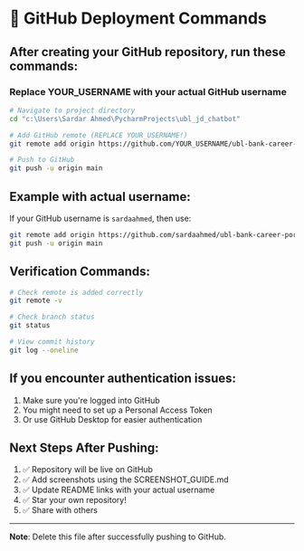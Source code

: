 # 🚀 GitHub Deployment Commands

## After creating your GitHub repository, run these commands:

### Replace YOUR_USERNAME with your actual GitHub username

```bash
# Navigate to project directory
cd "c:\Users\Sardar Ahmed\PycharmProjects\ubl_jd_chatbot"

# Add GitHub remote (REPLACE YOUR_USERNAME!)
git remote add origin https://github.com/YOUR_USERNAME/ubl-bank-career-portal.git

# Push to GitHub
git push -u origin main
```

## Example with actual username:
If your GitHub username is `sardaahmed`, then use:
```bash
git remote add origin https://github.com/sardaahmed/ubl-bank-career-portal.git
git push -u origin main
```

## Verification Commands:
```bash
# Check remote is added correctly
git remote -v

# Check branch status
git status

# View commit history
git log --oneline
```

## If you encounter authentication issues:
1. Make sure you're logged into GitHub
2. You might need to set up a Personal Access Token
3. Or use GitHub Desktop for easier authentication

## Next Steps After Pushing:
1. ✅ Repository will be live on GitHub
2. ✅ Add screenshots using the SCREENSHOT_GUIDE.md
3. ✅ Update README links with your actual username
4. ✅ Star your own repository!
5. ✅ Share with others

---

**Note**: Delete this file after successfully pushing to GitHub.
